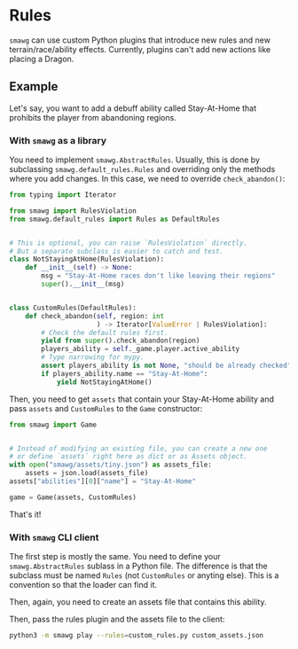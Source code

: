 # Rules

`smawg` can use custom Python plugins that introduce new rules and new
terrain/race/ability effects. Currently, plugins can't add new actions like
placing a Dragon.

## Example

Let's say, you want to add a debuff ability called Stay-At-Home
that prohibits the player from abandoning regions.

### With `smawg` as a library

You need to implement `smawg.AbstractRules`.
Usually, this is done by subclassing `smawg.default_rules.Rules`
and overriding only the methods where you add changes.
In this case, we need to override `check_abandon()`:

```python
from typing import Iterator

from smawg import RulesViolation
from smawg.default_rules import Rules as DefaultRules


# This is optional, you can raise `RulesViolation` directly.
# But a separate subclass is easier to catch and test.
class NotStayingAtHome(RulesViolation):
    def __init__(self) -> None:
        msg = "Stay-At-Home races don't like leaving their regions"
        super().__init__(msg)


class CustomRules(DefaultRules):
    def check_abandon(self, region: int
                      ) -> Iterator[ValueError | RulesViolation]:
        # Check the default rules first.
        yield from super().check_abandon(region)
        players_ability = self._game.player.active_ability
        # Type narrowing for mypy.
        assert players_ability is not None, "should be already checked"
        if players_ability.name == "Stay-At-Home":
            yield NotStayingAtHome()
```

Then, you need to get `assets` that contain your Stay-At-Home ability
and pass `assets` and `CustomRules` to the `Game` constructor:

```python
from smawg import Game


# Instead of modifying an existing file, you can create a new one
# or define `assets` right here as dict or as Assets object.
with open("smawg/assets/tiny.json") as assets_file:
    assets = json.load(assets_file)
assets["abilities"][0]["name"] = "Stay-At-Home"

game = Game(assets, CustomRules)
```

That's it!

### With `smawg` CLI client

The first step is mostly the same.
You need to define your `smawg.AbstractRules` sublass in a Python file.
The difference is that the subclass must be named `Rules`
(not `CustomRules` or anyting else).
This is a convention so that the loader can find it.

Then, again, you need to create an assets file that contains this ability.

Then, pass the rules plugin and the assets file to the client:

```bash
python3 -m smawg play --rules=custom_rules.py custom_assets.json
```
